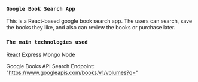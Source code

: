 
### `Google Book Search App`

This is a React-based google book search app. The users can search, save the books they like, and also can review the books or purchase later.

### `The main technologies used`

React
Express
Mongo
Node

Google Books API Search Endpoint:
"https://www.googleapis.com/books/v1/volumes?q="
